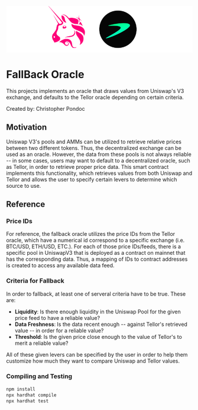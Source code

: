 ![cover image](images/fallbackoracle.png)

# FallBack Oracle
This projects implements an oracle that draws values from Uniswap's V3 exchange, and defaults to the Tellor oracle depending on certain criteria.

Created by: Christopher Pondoc

## Motivation

Uniswap V3's pools and AMMs can be utilized to retrieve relative prices between two different tokens. Thus, the decentralized exchange can be used as an oracle. However, the data from these pools is not always reliable -- in some cases, users may want to default to a decentralized oracle, such as Tellor, in order to retrieve proper price data. This smart contract implements this functionality, which retrieves values from both Uniswap and Tellor and allows the user to specify certain levers to determine which source to use.

## Reference

### Price IDs
For reference, the fallback oracle utilizes the price IDs from the Tellor oracle, which have a numerical id correspond to a specific exchange (i.e. BTC/USD, ETH/USD, ETC.). For each of those price IDs/feeds, there is a specific pool in UniswapV3 that is deployed as a contract on mainnet that has the corresponding data. Thus, a mapping of IDs to contract addresses is created to access any available data feed.

### Criteria for Fallback

In order to fallback, at least one of serveral criteria have to be true. These are:
* **Liquidity**: Is there enough liquidity in the Uniswap Pool for the given price feed to have a reliable value?
* **Data Freshness**: Is the data recent enough -- against Tellor's retrieved value -- in order for a reliable value?
* **Threshold**: Is the given price close enough to the value of Tellor's to merit a reliable value?

All of these given levers can be specified by the user in order to help them customize how much they want to compare Uniswap and Tellor values.

### Compiling and Testing
```
npm install
npx hardhat compile
npx hardhat test
```
